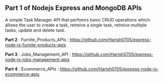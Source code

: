 ## Part 1 of Nodejs Express and MongoDB APIs ##
A simple Task Manager API that perfomrs basic CRUD operations which allows the user to create a task, retreive a single task, retreive multiple tasks, update and delete task.

__Part 2__ : Furnite_Products_APIs : https://github.com/Harish0705/express-node-js-furnite-products-apis

__Part 3__ : Jobs_Management_API : https://github.com/Harish0705/express-node-js-jobs-management-apis

__Part 4__ : Ecommerce_APIs : https://github.com/Harish0705/express-node-js-ecommerce-apis
